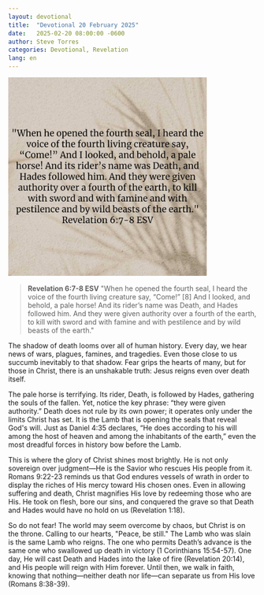 ```yaml
---
layout: devotional
title:  "Devotional 20 February 2025"
date:   2025-02-20 08:00:00 -0600
author: Steve Torres
categories: Devotional, Revelation
lang: en
---
```

<img src="https://github.com/ElEsteeb/ElEsteeb.github.io/blob/main/images/devotionals/Rev-6_7-8.jpg?raw=true" alt="Revelation 6:7-8.jpg" style="max-width: 80%; height: auto;">

>**Revelation 6:7-8 ESV**
>"When he opened the fourth seal, I heard the voice of the fourth living creature say, “Come!” [8] And I looked, and behold, a pale horse! And its rider’s name was Death, and Hades followed him. And they were given authority over a fourth of the earth, to kill with sword and with famine and with pestilence and by wild beasts of the earth."

The shadow of death looms over all of human history. Every day, we hear news of wars, plagues, famines, and tragedies. Even those close to us succumb inevitably to that shadow. Fear grips the hearts of many, but for those in Christ, there is an unshakable truth: Jesus reigns even over death itself.

The pale horse is terrifying. Its rider, Death, is followed by Hades, gathering the souls of the fallen. Yet, notice the key phrase: “they were given authority.” Death does not rule by its own power; it operates only under the limits Christ has set. It is the Lamb that is opening the seals that reveal God's will. Just as Daniel 4:35 declares, “He does according to his will among the host of heaven and among the inhabitants of the earth,” even the most dreadful forces in history bow before the Lamb.

This is where the glory of Christ shines most brightly. He is not only sovereign over judgment—He is the Savior who rescues His people from it. Romans 9:22-23 reminds us that God endures vessels of wrath in order to display the riches of His mercy toward His chosen ones. Even in allowing suffering and death, Christ magnifies His love by redeeming those who are His. He took on flesh, bore our sins, and conquered the grave so that Death and Hades would have no hold on us (Revelation 1:18).

So do not fear! The world may seem overcome by chaos, but Christ is on the throne. Calling to our hearts, "Peace, be still." The Lamb who was slain is the same Lamb who reigns. The one who permits Death’s advance is the same one who swallowed up death in victory (1 Corinthians 15:54-57). One day, He will cast Death and Hades into the lake of fire (Revelation 20:14), and His people will reign with Him forever. Until then, we walk in faith, knowing that nothing—neither death nor life—can separate us from His love (Romans 8:38-39).


